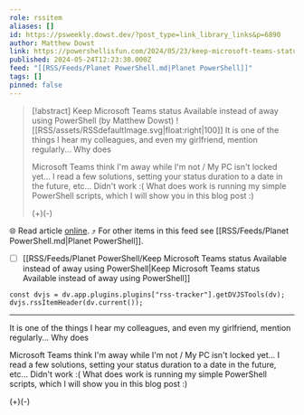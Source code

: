 ```yaml
---
role: rssitem
aliases: []
id: https://psweekly.dowst.dev/?post_type=link_library_links&p=6890
author: Matthew Dowst
link: https://powershellisfun.com/2024/05/23/keep-microsoft-teams-status-available-instead-of-away-using-powershell/
published: 2024-05-24T12:23:30.000Z
feed: "[[RSS/Feeds/Planet PowerShell.md|Planet PowerShell]]"
tags: []
pinned: false
---
```


> [!abstract] Keep Microsoft Teams status Available instead of away using PowerShell (by Matthew Dowst)
> ![[RSS/assets/RSSdefaultImage.svg|float:right|100]] It is one of the things I hear my colleagues, and even my girlfriend, mention regularly... Why does
> 
> Microsoft Teams think I'm away while I'm not / My PC isn't locked yet... I read a few solutions, setting your status duration to a date in the future, etc... Didn't work :( What does work is running my simple PowerShell scripts, which I will show you in this blog post :)
> 
> (+)(-)

🌐 Read article [online](https://powershellisfun.com/2024/05/23/keep-microsoft-teams-status-available-instead-of-away-using-powershell/). ⤴ For other items in this feed see [[RSS/Feeds/Planet PowerShell.md|Planet PowerShell]].

- [ ] [[RSS/Feeds/Planet PowerShell/Keep Microsoft Teams status Available instead of away using PowerShell|Keep Microsoft Teams status Available instead of away using PowerShell]]

~~~dataviewjs
const dvjs = dv.app.plugins.plugins["rss-tracker"].getDVJSTools(dv);
dvjs.rssItemHeader(dv.current());
~~~

- - -

It is one of the things I hear my colleagues, and even my girlfriend, mention regularly... Why does

Microsoft Teams think I'm away while I'm not / My PC isn't locked yet... I read a few solutions, setting your status duration to a date in the future, etc... Didn't work :( What does work is running my simple PowerShell scripts, which I will show you in this blog post :)

(+)(-)
